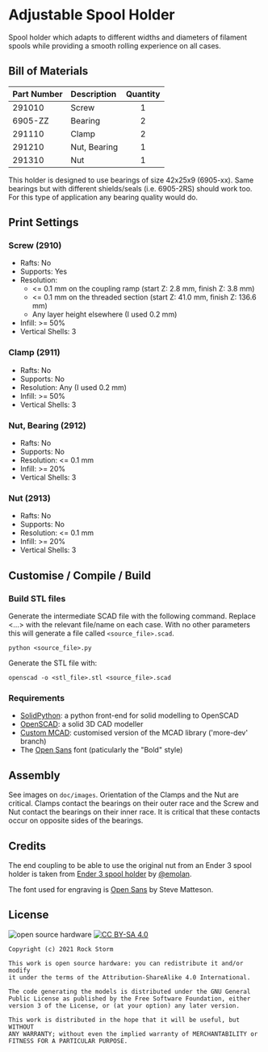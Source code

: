 # Adjustable Spool Holder

Spool holder which adapts to different widths and diameters of
filament spools while providing a smooth rolling experience on all
cases.

## Bill of Materials

Part Number | Description  | Quantity
   :---     |     :---     |  :---:
291010      | Screw        |    1
6905-ZZ     | Bearing      |    2
291110      | Clamp        |    2
291210      | Nut, Bearing |    1
291310      | Nut          |    1

This holder is designed to use bearings of size 42x25x9
(6905-xx). Same bearings but with different shields/seals
(i.e. 6905-2RS) should work too. For this type of application any
bearing quality would do.

## Print Settings
### Screw (2910)
- Rafts: No
- Supports: Yes
- Resolution:
  - <= 0.1 mm on the coupling ramp (start Z: 2.8 mm, finish Z: 3.8 mm)
  - <= 0.1 mm on the threaded section (start Z: 41.0 mm, finish Z: 136.6 mm)
  - Any layer height elsewhere (I used 0.2 mm)
- Infill: >= 50%
- Vertical Shells: 3

### Clamp (2911)
- Rafts: No
- Supports: No
- Resolution: Any (I used 0.2 mm)
- Infill: >= 50%
- Vertical Shells: 3

### Nut, Bearing (2912)
- Rafts: No
- Supports: No
- Resolution: <= 0.1 mm
- Infill: >= 20%
- Vertical Shells: 3

### Nut (2913)
- Rafts: No
- Supports: No
- Resolution: <= 0.1 mm
- Infill: >= 20%
- Vertical Shells: 3

## Customise / Compile / Build
### Build STL files

Generate the intermediate SCAD file with the following command. Replace
<...> with the relevant file/name on each case. With no other parameters
this will generate a file called `<source_file>.scad`.
```
python <source_file>.py
```

Generate the STL file with:
```
openscad -o <stl_file>.stl <source_file>.scad
```

### Requirements
- [SolidPython][6]: a python front-end for solid modelling to OpenSCAD
- [OpenSCAD][7]: a solid 3D CAD modeller
- [Custom MCAD][8]: customised version of the MCAD library ('more-dev' branch)
- The [Open Sans][9] font (paticularly the "Bold" style)

[6]: https://github.com/SolidCode/SolidPython
[7]: http://www.openscad.org
[8]: https://github.com/rockstorm101/MCAD/tree/more-dev
[9]: https://www.1001freefonts.com/open-sans.font

## Assembly

See images on `doc/images`. Orientation of the Clamps and the Nut are
critical. Clamps contact the bearings on their outer race and the
Screw and Nut contact the bearings on their inner race. It is critical
that these contacts occur on opposite sides of the bearings.

## Credits

The end coupling to be able to use the original nut from an Ender 3
spool holder is taken from [Ender 3 spool holder][1] by [@emolan][2].

[1]: https://www.thingiverse.com/thing:3979065
[2]: https://www.thingiverse.com/emolan

The font used for engraving is [Open Sans][9] by Steve Matteson.


## License
![open source hardware][3]
[![CC BY-SA 4.0][5]][4]

```
Copyright (c) 2021 Rock Storm

This work is open source hardware: you can redistribute it and/or modify
it under the terms of the Attribution-ShareAlike 4.0 International.

The code generating the models is distributed under the GNU General
Public License as published by the Free Software Foundation, either
version 3 of the License, or (at your option) any later version.

This work is distributed in the hope that it will be useful, but WITHOUT
ANY WARRANTY; without even the implied warranty of MERCHANTABILITY or
FITNESS FOR A PARTICULAR PURPOSE.
```

[3]: https://licensebuttons.net/l/by-sa/4.0/88x31.png
[4]: https://creativecommons.org/licenses/by-sa/4.0/
[5]: https://i1.wp.com/www.oshwa.org/wp-content/uploads/2014/03/oshw-logo-100-px.png
